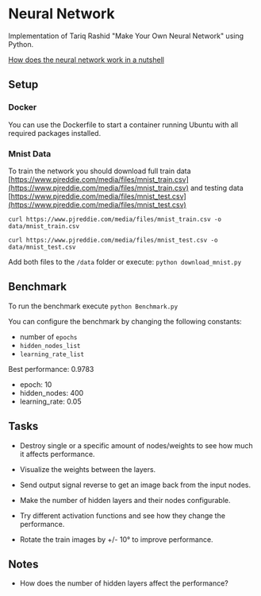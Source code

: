 # Neural Network
Implementation of Tariq Rashid "Make Your Own Neural Network" using Python.

[How does the neural network work in a nutshell](Nutshell.md "How does the neural network work in a nutshell")

## Setup
### Docker
You can use the Dockerfile to start a container running Ubuntu with all required packages installed.

### Mnist Data
To train the network you should download full train data 
[https://www.pjreddie.com/media/files/mnist_train.csv](https://www.pjreddie.com/media/files/mnist_train.csv)
and testing data [https://www.pjreddie.com/media/files/mnist_test.csv](https://www.pjreddie.com/media/files/mnist_test.csv)

`curl https://www.pjreddie.com/media/files/mnist_train.csv -o data/mnist_train.csv`

`curl https://www.pjreddie.com/media/files/mnist_test.csv -o data/mnist_test.csv`

Add both files to the `/data` folder or execute: `python download_mnist.py`

## Benchmark 
To run the benchmark execute `python Benchmark.py`

You can configure the benchmark by changing the following constants:
- number of `epochs`
- `hidden_nodes_list`
- `learning_rate_list`

Best performance:  0.9783
 - epoch:  10
 - hidden_nodes:  400
 - learning_rate:  0.05

## Tasks
* Destroy single or a specific amount of nodes/weights to see how much it affects performance.

* Visualize the weights between the layers.

* Send output signal reverse to get an image back from the input nodes.

* Make the number of hidden layers and their nodes configurable.

* Try different activation functions and see how they change the performance.

* Rotate the train images by +/- 10° to improve performance.

## Notes
* How does the number of hidden layers affect the performance?
